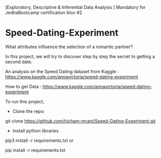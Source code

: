 [Exploratory, Descriptive & Inferential Data Analysis ] Mandatory for JedhaBootcamp certification bloc #2 




# Speed-Dating-Experiment
What attributes influence the selection of a romantic partner?

In this project, we will try to discover step by step the secret to getting a second date.

An analysis on the Speed Dating dataset from Kaggle : https://www.kaggle.com/annavictoria/speed-dating-experiment

How to get Data : https://www.kaggle.com/annavictoria/speed-dating-experiment


To run this project,

- Clone the repo:

git clone https://github.com/hicham-mrani/Speed-Dating-Experiment.git

- Install python libraries

pip3 install -r requirements.txt
or

pip install -r requirements.txt
